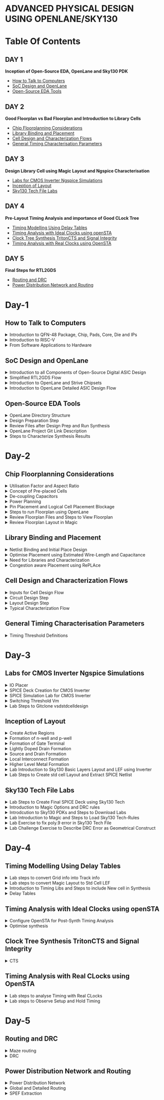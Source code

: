 # ADVANCED PHYSICAL DESIGN USING OPENLANE/SKY130
# Table Of Contents
## DAY 1
**Inception of Open-Source EDA, OpenLane and Sky130 PDK**
+ [How to Talk to Computers](#how-to-talk-to-computers)
+ [SoC Design and OpenLane](#soc-design-and-openlane)
+ [Open-Source EDA Tools](#open-source-eda-tools)
  
## DAY 2
**Good Floorplan vs Bad Floorplan and Introduction to Library Cells**
+ [Chip Floorplanning Considerations](#chip-floorplanning-considerations)
+ [Library Binding and Placement](#library-binding-and-placement)
+ [Cell Design and Characterization Flows](#cell-design-and-characterization-flow)
+ [General Timing Characterisation Parameters](#general-timing-characterisation-parameters)

## DAY 3
**Design Library Cell using Magic Layout and Ngspice Characterisation**
+ [Labs for CMOS Inverter Ngspice Simulations](#labs-for-cmos-inverter-ngspice-simulations)
+ [Inception of Layout](#inception-of-layout)
+ [Sky130 Tech File Labs](#sky130-tech-file-labs)
  
## DAY 4
**Pre-Layout Timing Analysis and importance of Good CLock Tree**
+ [Timing Modelling Using Delay Tables](timing-modelling-using-delay-tables)
+ [Timing Analysis with Ideal Clocks using openSTA](#timing-analysis-with-ideal-clocks-using-opensta)
+ [Clock Tree Synthesis TritonCTS and Signal Integrity](#clock-tree-synthesis-tritoncts-and-signal-integrity)
+ [Timing Analysis with Real Clocks using OpenSTA](#timing-analysis-with-real-clocks-using-opensta)

## DAY 5
**Final Steps for RTL2GDS**
+ [Routing and DRC](#routing-and-drc)
+ [Power Distribution Network and Routing](#power-distribution-network-and-routing)

# Day-1
## How to Talk to Computers
<details>
<summary> Introduction to QFN-48 Package, Chip, Pads, Core, Die and IPs </summary>  

**Arduino Board**
+ An Arduino board is a microcontroller-based development platform that allows you to create and prototype a wide range of electronics projects.
<p align='center'>
 <img width="488" alt="image" src="https://github.com/Veda1809/pes_pd/assets/142098395/953e6e1e-3a2d-4dbe-9e26-2a8bde4ea090">
</p>
<p align="center">
  Fig 1. Typical Design of Arduino Board
</p>

**QFN-48 Package**
+ QFN-48 stands for **Quad Flat No-Leads 48**, which is a type of surface-mount integrated circuit (IC) package.
+ QFN packages are commonly used in electronics to house integrated circuits, microcontrollers, and other semiconductor devices.
+ The **48** in QFN-48 refers to the number of pins or leads on the package.
<p align="center">
  <img width="446" alt="image" src="https://github.com/Veda1809/pes_pd/assets/142098395/a089c80c-67e3-4ab6-b034-242aa3c43f17">
</p>
<p align="center">
  Fig 2. QFN-48 Package
</p>

**Chip**
+ In electronics and technology, a **chip** typically refers to a semiconductor device, which is a small piece of silicon that contains integrated circuits.
+ These chips can be microprocessors, memory chips, sensors, or other electronic components. For example, a microprocessor chip is the **brain** of a computer.

<p align="center">
<img width="400" alt="image" src="https://github.com/Veda1809/pes_pd/assets/142098395/bbc43d6e-cc64-48ed-93d1-c20b8eaedcf8">
</p>
<p align="center">
  Fig 3. Chip
</p>

**Pads**
+ They refer to the areas on the chip's surface where electrical connections can be made.
+ These pads are typically metalized areas with a specific pattern that allows for the attachment of wires, leads, or other components to create electrical connections.
+ Pads serve as the interface between the internal circuitry of the chip and the external world, such as a printed circuit board (PCB) or other devices.

**Die**
+ It refers to a small, usually rectangular, piece of a semiconductor wafer that contains a single integrated circuit (IC) or microchip.
+ During the manufacturing process, multiple ICs are fabricated on a single semiconductor wafer, and each individual IC is referred to as a "die."
+ After manufacturing, these dies are typically cut from the wafer and then packaged into separate integrated circuits for use in electronic devices.

**Core**
+ It refers to a processing unit within the chip that can independently execute instructions and perform computations.
+ These cores are often referred to as **CPU cores**.
+  A chip may contain one or multiple CPU cores, each capable of running its own set of instructions and performing tasks concurrently.
+  The presence of multiple cores on a single chip is known as **multi-core processing**.

<p align="center">
<img width="466" alt="image" src="https://github.com/Veda1809/pes_pd/assets/142098395/b9231cfb-4caf-407e-a62f-980588abccc3">
</p>
<p align="center">
  Fig 4. Sample RISC-V SoC
</p>

**IPs**
+ It stands for **Intellectual Property** or **IP blocks**.
+ These are pre-designed and pre-verified functional blocks or components that are often licensed or acquired from third-party companies and integrated into a chip's design.
+ IPs help semiconductor companies save time and resources by incorporating well-tested and specialized functionality into their chips, rather than designing everything from scratch.

**Foundry**
+ It refers to a specialized manufacturing facility that produces semiconductor devices, integrated circuits (ICs), and other microelectronic components on behalf of other companies.
+ These facilities are also commonly known as semiconductor fabrication plants or fabs.

**Macros**
+ They refer to pre-designed and pre-verified blocks of logic or functional circuits that are often used for specific tasks within a chip's design.
+ Macros are similar to Intellectual Property (IP) blocks but are typically larger and more complex.
+ They are used to provide standardized, reusable, and well-optimized functionality within a chip.

</details>

<details>
<summary> Introduction to RISC-V </summary> 

**ISA (Instruction Set Architecture)**
+ ISA defines the interface between a computer's hardware and its software, specifically how the processor and its components interact with the software instructions that drive the execution of tasks.

**RISC-V (Reduced Instruction Set Computing - Five)**
+ It is an open-source Instruction Set Architecture (ISA) that has gained significant attention and adoption in the world of computer architecture and semiconductor design.
+ RISC architectures simplify the instruction set by focusing on a smaller set of instructions, each of which can be executed in a single clock cycle. This approach usually leads to faster execution of individual instructions. 

<p align="center">
  <img width="536" alt="image" src="https://github.com/Veda1809/pes_asic_class/assets/142098395/4eabe0b7-4581-419b-88e7-84c7ac1dac8e">
</p>
<p align="center">
  Fig 5. Design Flow
</p>
</details>

<details>
<summary> From Software Applications to Hardware </summary>  

1. **Apps:** Application software, often referred to simply as **applications** or **apps**, is a type of computer software that is designed to perform specific tasks or functions for end-users.
2. **System software:** System software refers to a category of computer software that acts as an intermediary between the hardware components of a computer system and the user-facing application software. It provides essential services, manages hardware resources, and enables the execution of application programs. System software plays a critical role in maintaining the overall functionality, security, and performance of a computer system.'
3. **Operating System:** The operating system is a fundamental piece of software that manages hardware resources and provides various services for both users and application programs. It controls tasks such as memory management, process scheduling, file system management, and user interface interaction. Examples of operating systems include Microsoft Windows, macOS, Linux, and Android.
4. **Compiler:** A compiler is a type of software tool that translates high-level programming code written by developers into assembly-level language.
5. **Assembler:** An assembler is a software tool that translates assembly language code into machine code or binary code that can be directly executed by a computer's processor.
6. **RTL:** RTL serves as an abstraction level in the design process that represents the behavior of a digital circuit in terms of registers and the operations that transfer data between them.
7. **Hardware:** Hardware refers to the physical components of a computer system or any electronic device. It encompasses all the tangible parts that make up a computing or electronic device and enable it to perform various tasks.

</details>

## SoC Design and OpenLane
<details>
<summary> Introduction to all Components of Open-Source Digital ASIC Design </summary>  

**PDK**
+ It stands for **Process Design Kit**.
+  It is a collection of files, models, documentation, and tools that are provided by semiconductor foundries to assist integrated circuit (IC) designers in creating and verifying their designs for a specific semiconductor manufacturing process.
+  PDKs are essential for the design and development of semiconductor chips because they provide the necessary information and resources for designers to create circuits that are compatible with the foundry's fabrication process.

**EDA Tools**
+ EDA (Electronic Design Automation) tools are a set of software applications and tools used by electronics engineers and integrated circuit (IC) designers to design, simulate, verify, and analyze electronic circuits and systems.
+ These tools are essential for designing complex electronic devices, ranging from simple integrated circuits to advanced microprocessors and systems-on-chip (SoCs).
<p align="center">
  <img width="317" alt="image" src="https://github.com/Veda1809/pes_pd/assets/142098395/e43d7528-a6a7-4ee4-aacf-b8312364a5e9">
</p>

**130nm**
+ It refers to a semiconductor manufacturing process technology node, which represents the minimum feature size or transistor gate length in that technology.
+ In semiconductor manufacturing, the feature size is a critical metric because it determines the size and performance characteristics of the transistors and other components that make up integrated circuits (ICs).

</details>

<details>
<summary> Simplified RTL2GDS Flow </summary>

**RTL to GDSII**
<p align="center">
  <img width="381" alt="image" src="https://github.com/Veda1809/pes_pd/assets/142098395/0ccd4b81-4965-4194-8d62-ca2b79d761e2">
</p>
<p align="center">
  Fig 1. Simplified RTL to GDS FLow
</p>

+ **Synthesis**
  -  It refers to the process of converting a high-level hardware description into a gate-level representation that can be implemented on a specific hardware technology or semiconductor manufacturing process.
 
+ **Floor and Power Planning**
  - **Chip floor planning** is the process of partitioning the chip die between different system building blocks and place the I/O pads.
  - **Macro floor planning**, also known as block-level floor planning, is a specific aspect of chip floor planning that focuses on the arrangement and organization of large functional blocks or macros within an integrated circuit (IC) design. 
  - **Power planning** also known as power distribution network (PDN) design, focuses on the distribution and management of power and ground connections within the chip. It ensures that all components receive stable power supplies and that power is efficiently distributed throughout the chip.
 
+ **Placment**
  - It refers to the process of determining the physical locations of individual components, such as logic gates, flip-flops, memory cells, and other elements, on the semiconductor die or chip.
  - **Global placement** involves determining approximate positions or locations for major functional blocks, macros, and components on the semiconductor die or chip.
  - **Detailed placement** also known as fine-grained placement, is a critical step in the physical design of integrated circuits (ICs) that follows global placement.
During the detailed placement phase, the positions of individual components, such as logic gates, flip-flops, and memory cells, are determined with high precision within the semiconductor die or chip.

+ **Clock Tree Synthesis**
  - It involves the generation and optimization of a hierarchical tree-like network of clock distribution that ensures synchronized clock signals are delivered efficiently to all flip-flops and other clocked elements within the chip.
  - The primary objectives of clock tree synthesis are to minimize clock skew, reduce clock routing congestion, and meet strict timing requirements.

+ **Routing**
  - It is responsible for establishing the electrical connections (wires or metal traces) that allow signals to flow between different parts of the chip.
  - **Global routing**, also known as channel routing, is the first phase of routing. It determines the general paths for wires that connect different components or blocks on the chip. Global routers aim to minimize the total wirelength while adhering to design rules and constraints.
  - Once the general paths are defined in global routing, detailed routing comes next.
  - **Detailed routing** focuses on individual nets (connections) and determines the specific paths and wires that connect the pins of components or gates. It also resolves any conflicts or overlaps between wires.

+ **Sign-Off**
  - It signifies the point at which a specific design step or aspect has been completed, reviewed, and verified to meet certain criteria or standards.
  - **Physical Verification** sign-off phase covers a range of physical design verification checks, including DRC, LVS, and other manufacturing-oriented checks. It ensures that the design is ready for manufacturing and fabrication.
  - **Timing verification** sign-off specifically focuses on verifying that the chip meets the required timing constraints, such as setup and hold times, clock-to-q delays, and maximum clock frequency. This involves detailed timing analysis and simulation to ensure that the design operates correctly at the specified clock frequencies.
</details>

<details>
<summary> Introduction to OpenLane and Strive Chipsets </summary>

+ **OpenLane**
  - OpenLANE is an opensource tool or flow used for opensource tape-outs.
  - The OpenLANE flow comprises a variety of tools such as Yosys, ABC, OpenSTA, Fault, OpenROAD app, Netgen and Magic which are used to harden chips and macros, i.e. generate final GDSII from the design RTL. The primary goal of OpenLANE is to produce clean GDSII with no human intervention.
  -  OpenLANE has been tuned to function for the Google-Skywater130 Opensource Process Design Kit.

+ **Strive Chipsets**
<p align="center">
  <img width="239" alt="image" src="https://github.com/Veda1809/pes_pd/assets/142098395/2758ce5f-9301-4876-929e-72d93de298f6">
</p>
<p align="center">
  Fig 2. Strive SoC Family
</p>

</details>

<details>
<summary> Introduction to OpenLane Detailed ASIC Design Flow </summary>


<p align="center">
  <img width="584" alt="image" src="https://github.com/Veda1809/pes_pd/assets/142098395/8d1647a2-0d27-46a6-b9ad-e9f59984401a">
</p>

<p align="center">
  Fig 3. OpenLane ASIC Flow
</p>

+ **OpenLane Regression Testing**
 - Regression testing in the context of OpenLane refers to the process of running a set of predefined test cases or scripts on the OpenLane design automation framework to ensure that recent changes or updates to the framework have not introduced new bugs or regressions.

+ **Design for Test(DFT)**
  - Scan Insertion
  - Automatic Test Pattern Generation(ATPG)
  - Test Patterns Compaction
  - Fault Coverage
  - Fault Simulation
  
+ **Physical Implementation** (automated PnR(Place and Route)) (OpenRoad)
  - Floor/Power Planning
  - End Decoupling Capacitors and Tap cells insertion
  - Placement : Global and Detailed
  - Post placmnet optimisation
  - Clock Tree synthesis
  - Routing : Global and Detailed

 + **Logic Equivalence Check** (yosys)
   - Everytime the netlist is modified, verification must be performed.
   - LEC is used to formally confirm that the function did not change after modifying the netlist.
  
+ **Dealing with antenna rules violations**
  - When a metal wire segment is fabricated, it can act as an antenna.
  - Reactive ion etching causes charge to accumulate on the wire.
  - Transistor gates can be damaged during fabrication.
  - Two solutions:
    + Bridging attaches a higher layer intermediary.
    + Add antenna diode cell to leak away charges.
  - We took a preventive approach:
    + Add a fake antenna diode next to every cell input after placement.
    + Run the antenna check(**Magic**) on the routed layout
    + If the checker reports a violation on the cell input pin, replace the fake diode cell by a real one.
   
+ **Static Timing Analysis**
  - Static Timing Analysis (STA) is a critical step in the design and verification of integrated circuits (ICs) and other digital systems.
  - It is used to ensure that a digital design meets its required timing constraints and operates correctly within a given clock frequency.
  - STA is performed during the physical design phase of chip development and is crucial for assessing and optimizing the performance and reliability of digital systems.
 
+ **Physical Verification**
  - **LVS (Layout vs Schematic)** is a process that ensures that the physical layout of a chip or circuit matches its intended logical or schematic representation.
  - **DRC (Design Rules Checking)** is a process that ensures that the layout of a chip or circuit adheres to the specific design rules and constraints defined by the semiconductor manufacturing process. 
  - **Magic** is used for design rules checking and SPICE extraction from Layout.
  - **Magic** and **Netgen** are used for LVS

</details>

## Open-Source EDA Tools
<details>
<summary> OpenLane Directory Structure </summary>

+ PDK used in this workshop is Skywater 130nm PDK and OpenLane is built around this PDK.
<p align="center">'
  <img width="580" alt="image" src="https://github.com/Veda1809/pes_pd/assets/142098395/8d8a1f07-abbc-46e6-8616-ff13da29ff3b">
</p>
<p align="center">
  Fig 1.
</p>

+ **skywater-pdk** contains all the PDK related files.
+ **open_pdks** contains all the scripts and files that convert these foundry level PDKS to be compatible with the open-source EDA tools
+ **sky130A** is made compatible with our open-source environment.

<p align="center">
  <img width="644" alt="image" src="https://github.com/Veda1809/pes_pd/assets/142098395/8dd1e174-9c23-4dcf-a90d-56e5179934be">
</p>
<p align="center">
  Fig 2.
</p>

+ **libs.ref** seems specific to technology.
+ **libs.tech** seems specific to the tool.

<p align="center">
  <img width="744" alt="image" src="https://github.com/Veda1809/pes_pd/assets/142098395/cc73e63f-4629-4b99-8047-e314f9008992">
</p>
<p align="center">
  Fig 3.
</p>

+ **sky130_fd_sc_hd** has all the technology files.
</details>

<details>
<summary> Design Preparation Step </summary>

+ To invoke OpenLane

<p align="center">
  <img width="536" alt="image" src="https://github.com/Veda1809/pes_pd/assets/142098395/8b8830dd-7aa4-4e8a-a5ae-51635f8ce4c1">
</p>
<p align="center">
  Fig 4.
</p>

+ Under **Designs** folder, we are going to use **picorv32a**.
+ **src** files contains verilog and sdc file.
<p align="center">
 <img width="697" alt="image" src="https://github.com/Veda1809/pes_pd/assets/142098395/4f26eb47-4c0f-4e33-8775-f1144e2cd09b">
</p>
<p align="center">
  Fig 5.
</p>

+ `less config.tcl`

<p align="center">
<img width="763" alt="image" src="https://github.com/Veda1809/pes_pd/assets/142098395/6200069a-9833-4036-80df-4f7d48a42a3a">
</p>
<p align="center">
Fig 6.
</p>

+ We are going to prepare the design.
+ `prep -design picorv32a`.
<p align="center">
  <img width="904" alt="image" src="https://github.com/Veda1809/pes_pd/assets/142098395/81d463c2-4fe6-4a44-b52b-9ac65c54c718">
</p>
<p align="center">
  Fig 7.
</p>
</details>

<details>
<summary> Review Files after Design Prep and Run Synthesis </summary>

<p align="center">
<img width="781" alt="image" src="https://github.com/Veda1809/pes_pd/assets/142098395/d688e5cc-0d8c-47a5-8a98-4ec60a20933c">
</p>
<p align="center">
  Fig 8.
</p>

<p align="center">
<img width="869" alt="image" src="https://github.com/Veda1809/pes_pd/assets/142098395/c69a48e8-1d1a-447e-844d-a349b8f20c38">
</p>
<p align="center">
  Fig 9.
</p>

<p align="center">
<img width="841" alt="image" src="https://github.com/Veda1809/pes_pd/assets/142098395/bb4a57cb-a9a1-4ec4-9719-cbab4f6e3b7b">
</p>
<p align="center">
  Fig 10.
</p>

+ `%run_synthesis`

<p align="center">
  <img width="716" alt="image" src="https://github.com/Veda1809/pes_pd/assets/142098395/fdde08ee-bab4-49ba-8c62-7597234aa04c">
</p>
<p align="center">
  Fig 11.
</p>

</details>

<details>
<summary> OpenLane Project Git Link Description </summary>  

+ To know more about openlane

https://github.com/efabless/openlane2

</details>

<details>
<summary> Steps to Characterize Synthesis Results </summary>

+ To calculate the clock ratio, we need
  - the number of D Flipflops = 1613
  - the number of cells = 14876
+ The clock ratio is dff/cells = 0.108
<p align="center">
<img width="311" alt="image" src="https://github.com/Veda1809/pes_pd/assets/142098395/07f50ebb-7621-4f21-a697-d847c1cb4857">
</p>
<p align="center">
  Fig 12.
</p>

+ To view the synthesised netlist

`less picorv32a.synthesis.v`

<p align="center">
  <img width="809" alt="image" src="https://github.com/Veda1809/pes_pd/assets/142098395/f5017424-2fec-4eb6-b89c-1f42982afb80">
</p>
<p align="center">
  Fig 13.
</p>

+ To view the actual statistical synthesis report

`less 1-yosys_4.stat.rpt`
<p align="center">
<img width="223" alt="image" src="https://github.com/Veda1809/pes_pd/assets/142098395/b92a2e88-2ad1-48e1-bb0f-1a972ff6d3cc">
</p>
<p align="center">
  Fig 14.
</p>

</details>

# Day-2
## Chip Floorplanning Considerations
<details>
<summary> Utilisation Factor and Aspect Ratio </summary>

+ Begin with a netlist.
+ Convert the symbols into physical dimensions.
+ Calculate the area occupied by the netlist on a silicon wafer.
+ Place all the logical cells inside the core.
+ If all the logical cells occupy the complete area of the area, then the utilisation is 100%.
+ We can calculate the utilisation factor and the aspect ratio by the formulae given below:

<p align="center">
  <img width="227" alt="image" src="https://github.com/Veda1809/pes_pd/assets/142098395/34bdb376-7176-49e2-a063-f2a4e134c73b">
</p>
<p align="center">
  Fig 1. Formulae
</p>

</details>

<details>
<summary> Concept of Pre-placed Cells </summary>

+ Consider a combinational logic which is converted into netlist
<p align="center">
  <img width="450" alt="image" src="https://github.com/Veda1809/pes_pd/assets/142098395/32a474db-664f-4c2a-a84b-f7274c2470b4">
</p>
<p align="center">
  Fig 2.
</p>

+ Cut the circuit into two parts and separate them out.
<p align="center">
  <img width="530" alt="image" src="https://github.com/Veda1809/pes_pd/assets/142098395/47c738d0-e371-499d-9c5f-1128cdfbce4c">
</p>
<p align="center">
  Fig 3.
</p>

+ Extend the IO pins
<p align="center">
  <img width="287" alt="image" src="https://github.com/Veda1809/pes_pd/assets/142098395/4cffdcd0-7b68-4396-bf39-9ffe31a7147c">
</p>
<p align="center">
  Fig 4.
</p>

+ Black box the boxes
<p align="center">
<img width="278" alt="image" src="https://github.com/Veda1809/pes_pd/assets/142098395/8e05e87b-e1e4-436f-842b-d348dbb2bdef">
</p>
<p align="center">
  Fig 5.
</p>

+ Separate the black boxes as two different IPs or modules
<p align="center">
<img width="426" alt="image" src="https://github.com/Veda1809/pes_pd/assets/142098395/85fe19b7-05c7-44df-a4f3-a5d3382b850f">
</p>
<p align="center">
  Fig 6.
</p>

+ The arrangement of these IPs in the chip is referred as **Floorplanning**.
+ These IPs/blocks have user-defined locations and hence are placed in the cell before automated placement-and-routing and are called as **pre-placed-cells**.
+ Automated placement and routing tools place the remaining logical cells in the design onto the chip.
</details>

<details>
<summary> De-coupling Capacitors </summary>  

+ Define locations for pre-placed cells.
+ Surround the cells with de-coupling capacitors.
+ Decoupling capacitors, also known as bypass capacitors or noise-reduction capacitors, are electronic components used in electronic circuits to stabilize and improve the performance of integrated circuits (ICs) and other semiconductor devices.
+ They are a vital part of circuit design, especially in digital and mixed-signal electronics.
+ When a circuit is powered, especially in digital circuits where there are rapid transitions between logic states, the current demand can change rapidly. Decoupling capacitors are placed close to the power pins of ICs, such as microcontrollers or processors, to counteract these rapid changes.

<p align="center">
  <img width="413" alt="image" src="https://github.com/Veda1809/pes_pd/assets/142098395/366cbede-bc0a-4a6d-bcc6-f63434adfff7">
</p>
<p align="center">
  Fig 7.
</p>

</details>

<details>
<summary> Power Planning </summary>  
+ Power planning refers to the process of strategically managing and distributing electrical power within a circuit or system to ensure reliable and efficient operation.
+ Effective power planning is essential in modern electronics to meet performance, power consumption, and thermal constraints. 

<p align="center">
  <img width="518" alt="image" src="https://github.com/Veda1809/pes_pd/assets/142098395/a173fa1b-ecf1-49a6-9389-bd8d74cdd340">
</p>
<p align="center">
  Fig 8.
</p>

</details>

<details>
<summary> Pin Placement and Logical Cell Placement Blockage </summary>

**Pin Placment**
+ Pin placement, also known as I/O (Input/Output) placement, is a crucial step in the physical design of an integrated circuit (IC).
+ It involves determining the locations and positions of input and output pins on the chip's package or die.
+ Proper pin placement is essential to ensure that the IC can interface with the external world effectively, meet performance requirements, and adhere to manufacturability constraints.

<p align="center">
  <img width="342" alt="image" src="https://github.com/Veda1809/pes_pd/assets/142098395/1f7b19e7-addd-4188-b7d7-98bdc9b9a50e">
</p>
<p align="center">
  Fig 9. Circuit Example
</p>

<p align="center">
  <img width="419" alt="image" src="https://github.com/Veda1809/pes_pd/assets/142098395/aab16f1d-6deb-4619-8a14-4311f916b872">
</p>
<p align="center">
  Fig 10. Pin placement for the Circuit
</p>

**Logical Cell Placement Blockage**
+ Logical cell placement blockage, often referred to as blockage constraints or blockage regions, is a concept used in the physical design of integrated circuits (ICs).
+ Blockage constraints are used to restrict or reserve specific areas of the chip's layout for various purposes, such as accommodating specialized circuitry, ensuring signal integrity, or meeting manufacturing requirements.

<p align="center">
  <img width="446" alt="image" src="https://github.com/Veda1809/pes_pd/assets/142098395/07e33231-302b-47eb-a400-d7796c51adb8">
</p>
<p align="center">
  Fig 11. Logical Cell Placement Blockage for the Circuit
</p>

</details>

<details>
<summary> Steps to run Floorplan using OpenLane </summary>

+ `less floorplan.tcl`
<p align="center">
<img width="230" alt="image" src="https://github.com/Veda1809/pes_pd/assets/142098395/882a9fd5-5338-43f8-8395-0de6aec6669a">
</p>
<p align="center">
  Fig 12.
</p>

+ `less config.tcl`
<p align="center">
<img width="780" alt="image" src="https://github.com/Veda1809/pes_pd/assets/142098395/906d421d-ef8f-4ed3-88eb-fea7e6911146">
</p>
<p align="center">
  Fig 13.
</p>

+ `%run_floorplan`
<p align="center">
<img width="908" alt="image" src="https://github.com/Veda1809/pes_pd/assets/142098395/05a0ed9e-1673-4904-b7b5-69f2ed8a5e4c">
</p>
<p align="center">
  Fig 14.
</p>

</details>

<details>
<summary> Review Floorplan Files and Steps to View Floorplan </summary>

<p align="center">
<img width="886" alt="image" src="https://github.com/Veda1809/pes_pd/assets/142098395/85df9627-fb26-436c-9f23-6fc653fd564f">
</p>
<p align="center">
  Fig 15.
</p>

<p align="center">
<img width="496" alt="image" src="https://github.com/Veda1809/pes_pd/assets/142098395/90a8e19b-9d4e-4894-81ca-13058b6d90ae">
</p>
<p align="center">
  Fig 16.
</p>

<p align="center">
<img width="910" alt="image" src="https://github.com/Veda1809/pes_pd/assets/142098395/068120f1-4d43-4de4-b33a-2d1fd7d773c0">
</p>
<p align="center">
  Fig 17.
</p>

<p align="center">
<img width="395" alt="image" src="https://github.com/Veda1809/pes_pd/assets/142098395/04010e78-508a-4a2f-a5aa-975688049236">
</p>
<p align="center">
  Fig 18.
</p>

</details>

<details>
<summary> Review Floorplan Layout in Magic </summary>
  
 `magic -T /home/vsduser/Desktop/work/tools/openlane_working_dir/pdks/sky130A/libs.tech/magic/sky130A.tech lef read ../../tmp/merged.lef def read picorv32a.floorplan.def &`

<p align="center">
<img width="711" alt="image" src="https://github.com/Veda1809/pes_pd/assets/142098395/5cb06161-be66-4d66-a48b-447ff645608f">
</p>
<p align="center">
  Fig 19.
</p>

+ When viewed the horizontal metal layer
<p align="center">
<img width="734" alt="image" src="https://github.com/Veda1809/pes_pd/assets/142098395/88b24fe9-0b63-4cff-8630-b35be1ef1d8b">
</p>
<p align="center">
  Fig 20.
</p>

+ When viewed the vertical metal layer
<p align="center">
<img width="736" alt="image" src="https://github.com/Veda1809/pes_pd/assets/142098395/eb472d5a-269b-43cf-b97f-a8e8cfc62d07">
</p>
<p align="center">
  Fig 21.
</p>

</details>

## Library Binding and Placement
<details>
<summary> Netlist Binding and Initial Place Design </summary>

**Netlist Binding**
+ Netlist binding is a crucial step in the process of transforming a high-level design description into a representation that can be physically implemented on a chip or printed circuit board (PCB).
+ This step involves associating the logical components and connections described in the netlist with physical components, such as gates, flip-flops, and interconnections, that will be used in the actual implementation.

<p align="center">
  <img width="584" alt="image" src="https://github.com/Veda1809/pes_pd/assets/142098395/4778d23c-a1cf-4368-9993-bfc2c9a3cb78">
</p>
<p align="center">
  Fig 1.
</p>

</details>

<details>
<summary> Optimise Placement using Estimated Wire-Length and Capacitance </summary>

+ We need to estimate the wire length and capacitance, and based on that insert repeaters.

<p align="center">
  <img width="406" alt="image" src="https://github.com/Veda1809/pes_pd/assets/142098395/dbe73423-c63e-440d-88ce-ac2d9c72a11c">
</p>
<p align="center">
  Fig 2.
</p>

</details>

<details>
<summary> Need for Libraries and Characterization </summary>

**Library Characterisation**
+ Library characterization is the process of creating a comprehensive and accurate characterization model for a library of standard cells.
+ These standard cells serve as the fundamental building blocks for designing digital circuits.
+ The goal of library characterization is to provide designers with essential information about how these cells behave under various operating conditions, allowing for accurate timing analysis and optimization.

</details>

<details>
<summary> Congestion aware Placement using RePLAce </summary>

+ `%run_placement`
<p align="center">
<img width="320" alt="image" src="https://github.com/Veda1809/pes_pd/assets/142098395/2257f078-126d-4627-aafa-3343a07709bf">
</p>
<p align="center">
  Fig 3.
</p>

+`magic -T /home/vsduser/Desktop/work/tools/openlane_working_dir/pdks/sky130A/libs.tech/magic/sky130A.tech lef read ../../tmp/merged.lef def read picorv32a.placement.def &`

<p align="center">
<img width="695" alt="image" src="https://github.com/Veda1809/pes_pd/assets/142098395/51f8adf9-436f-49c1-ab07-6eb3467e0dd4">
</p>
<p align="center">
Fig 4.
</p>

</details>

## Cell Design and Characterization Flows
<details>
<summary> Inputs for Cell Design Flow </summary> 

**Cell Design Flow**
<p align="center">
  <img width="189" alt="image" src="https://github.com/Veda1809/pes_pd/assets/142098395/97b725b8-ee8d-42fa-9659-17d2e014343d">
</p>
<p align="center">
  Fig 1.
</p>

**Inputs:**
+ PDKs (Process Design Kits):
- PDKs are essential resources provided by semiconductor foundries.
- They contain information about the fabrication process, including the available semiconductor technology, transistor models, and design rules.
- PDKs enable IC designers to create layouts and perform simulations that are compatible with the specific manufacturing process of the foundry.

+ DRC (Design Rule Checking) and LVS (Layout vs. Schematic) Rules:
- DRC rules are a set of guidelines that ensure that the physical layout of a chip adheres to the foundry's manufacturing process requirements.
- LVS rules ensure that the electrical characteristics of the layout match the intended schematic design.
- Both DRC and LVS checks are crucial for identifying and rectifying design errors and ensuring manufacturability and functionality.

+ SPICE Models:
- SPICE (Simulation Program with Integrated Circuit Emphasis) models are mathematical representations of electronic components (transistors, resistors, capacitors, etc.).
- They describe how these components behave electrically under different conditions.
- SPICE models are used for circuit simulation to analyze the performance of an IC design and predict its behavior.

+ Library:
- A library in IC design contains a collection of pre-designed, standardized components (e.g., logic gates, flip-flops, analog blocks) that can be used to build more complex circuits.
- Libraries save time and effort by providing readily available building blocks for designing ICs.
- Libraries often include SPICE models for each component, allowing for accurate simulation.

+ User-Defined Specifications:
- User-defined specifications are custom requirements and constraints set by the IC designer for a specific design project.
- These specifications can include performance goals (e.g., speed, power consumption), design constraints (e.g., area, power budget), and unique functionality requirements.
- User-defined specifications guide the entire IC design process, influencing choices made in terms of circuit design, layout, and simulation.

</details>

<details>
<summary> Circuit Design Step </summary>

+ Circuit design involves creating the logical and functional representation of digital or analog circuits using hardware description languages (HDLs) like Verilog or VHDL.
+ This step defines the behavior of the circuit without specifying its physical layout.
+ Key tasks include defining circuit functionality, specifying input and output behaviors, selecting components like logic gates or transistors, and optimizing for desired performance metrics.

</details>

<details>
<summary> Layout Design Step </summary>

+ Layout design is the process of creating the physical arrangement of components, such as transistors, interconnections, and metal layers, on the silicon substrate to implement the circuit designed in the previous step.
+ Layout designers adhere to design rules and guidelines specific to the semiconductor process technology to ensure manufacturability.
+ Key tasks include transistor placement, routing of metal layers, ensuring signal integrity, and minimizing area while meeting performance requirements.

</details>

<details>
<summary> Typical Characterization Flow </summary>

+ Characterization involves the comprehensive evaluation and modeling of the circuit's behavior under various conditions, ensuring that it meets design specifications and performance goals.
+ This step generates timing models, power models, and other characterization data to describe how the circuit performs under different operating conditions (e.g., voltage, temperature, process variations).
+ Characterization data is crucial for accurate static timing analysis, power estimation, and integration of the circuit into larger designs.

</details>

## General Timing Characterisation Parameters
<details>
<summary> Timing Threshold Definitions </summary>

<p align="center">
  <img width="520" alt="image" src="https://github.com/Veda1809/pes_pd/assets/142098395/fbb86265-278e-4ece-b4b9-12184a5fb7e5">
</p>
<p align="center">
  Fig 1.
</p>

<p align="center">
  <img width="289" alt="image" src="https://github.com/Veda1809/pes_pd/assets/142098395/f88636f1-87c1-4eae-ba89-736ea5b5bd9f">
</p>
<p align="center">
  Fig 2.
</p>

**Slew Low Rise Threshold (slew_low_rise_thr):**
+ This parameter defines the minimum input signal slope (rate of change) required to trigger a rising transition in the output signal.
+ It helps characterize how fast an input signal must rise to initiate a change in the output signal from low to high.

**Slew High Rise Threshold (slew_high_rise_thr):**
+ Similar to the slew_low_rise_thr, this parameter defines the minimum input signal slope required to trigger a rising transition in the output signal, but for signals that are already at a high logic level.

**Slew Low Fall Threshold (slew_low_fall_thr):**
+ This parameter defines the minimum input signal slope required to trigger a falling transition in the output signal.
+ It specifies how fast an input signal must fall to initiate a change in the output signal from high to low.

**Slew High Fall Threshold (slew_high_fall_thr):**
+ Like the slew_low_fall_thr, this parameter defines the minimum input signal slope required to trigger a falling transition in the output signal, but for signals that are already at a high logic level.

**Input Rise Threshold (in_rise_thr):**
+ This parameter represents the threshold voltage level at which an input signal is considered to be transitioning from low to high.
+ It is essential for accurate timing analysis and helps determine when inputs trigger changes in the circuit.

**Input Fall Threshold (in_fall_thr):**
+ Similar to in_rise_thr, this parameter represents the threshold voltage level at which an input signal is considered to be transitioning from high to low.

**Output Rise Threshold (out_rise_thr):**
+ This parameter defines the threshold voltage level at which an output signal is considered to be transitioning from low to high.
+ It is used to specify the timing behavior of the circuit's outputs.

**Output Fall Threshold (out_fall_thr):**
+ Similar to out_rise_thr, this parameter defines the threshold voltage level at which an output signal is considered to be transitioning from high to low.

</details>

# Day-3
## Labs for CMOS Inverter Ngspice Simulations
<details>
<summary> IO Placer </summary>

+ In order to change the distance between the IO pins:

  ` % set ::env(FP_IO_MODE) 2`
  `% run_floorplan`

<p align="center">
<img width="371" alt="image" src="https://github.com/Veda1809/pes_pd/assets/142098395/19090a7e-cfae-4fa4-9660-3dbc2adc7ddb">
</p>
<p align="center">
  Fig 1.
</p>

+ We can see that they are no more equidistant.

</details>

<details>
<summary> SPICE Deck Creation for CMOS Inverter </summary> 

**SPICE Deck**
+ Component connectivity
+ Component values
+ Identify nodes
+ Name nodes

<p align="center">
<img width="259" alt="image" src="https://github.com/Veda1809/pes_pd/assets/142098395/46e02f1a-2708-4ca0-956f-83bbd08c7c92">
</p>
<p align="center">
  Fig 2.
</p>

CMOS_INVERTER.cir
```
*** MODEL DESCRIPTIONS ***
*** NETLIST DESCRIPTION ***
M1 out in vdd vdd pmos W=0.375u L=0.25u
M2 out in 0 0 nmos W=0.375u L=0.25u

cload out 0 10f

Vdd vdd 0 2.5
Vin in 0 2.5
*** SIMULATION Commands ***

.op
.dc Vin 0 2.5 0.05
*** include tsmc_025um_model.mod ***
.LIB "tsmc_025um_models.mod" CMOS_MODELS
.end
```

</details>

<details>
<summary> SPICE Simulation Lab for CMOS Inverter </summary>

+ Simulation steps
 - `cd <folder where the .cir file is present>`
 - `source CMOS_INVERTER.cir`
 - `run`
 - `setplot`
 - `dc1`
 - `display`
 - `plot out vs in`

<p align="center">
<img width="364" alt="image" src="https://github.com/Veda1809/pes_pd/assets/142098395/8a5eb330-8c2b-4675-a977-257d343c8db3">
</p>
<p align="center">
Fig 3.
</p>

+ The output should be symmetric ie., the threshold voltage should be at vdd/2.
+ If it isnt, try to increase the PMOS width and run the simulation again.

</details>

<details>
<summary> Switching Threshold Vm </summary>

+ CMOS as a circuit itself is a very **Robust** device.
+ **Switching threshold** defines the robustness of CMOS.
+ **Vm** is the point where Vin=Vout.

</details>

<details>
<summary> Lab Steps to Gitclone vsdstdcelldesign </summary>

+ `git clone https://github.com/nickson-jose/vsdstdcelldesign.git`

<p align="center">
<img width="661" alt="image" src="https://github.com/Veda1809/pes_pd/assets/142098395/c0a4f88c-51c3-48d6-84a0-10c295b035be">
</p>
<p align="center">
  Fig 4.
</p>

+ ` cp sky130A.tech /home/vsduser/Desktop/work/tools/openlane_working_dir/openlane/vsdstdcelldesign`

<p align="center">
<img width="901" alt="image" src="https://github.com/Veda1809/pes_pd/assets/142098395/4b789488-6dd8-4631-b6aa-45a8707f9c8d">
</p>
<p align="center">
  Fig 5.
</p>

+ We can see that the tech file is added.

<p align="center">
<img width="669" alt="image" src="https://github.com/Veda1809/pes_pd/assets/142098395/799e1d19-41ad-49ba-87c4-4d2d88d574c9">
</p>
<p align="center">
Fig 6.
</p>

</details>

## Inception of Layout
<details>
<summary> Create Active Regions </summary>

+ Fabrication of CMOS is a 16 Mask process.

**Selecting the Substrate**
+ We go for a p-type substrate with
  - resistivity around : 5-50 ohm
  - doping level : 10^15 cm^-3
  - orientation : 100

**Creating Active region for transistors**

+ Grow a layer of SiO2(~40nm) on Psub.
+ Deposit a layer of ~80nm Si3N4 on SiO2.
+ Deposit 1um layer of photoresist(used to define regions).
+ Photolithography.
+ Etch out Si3N4 and SiO2 using a suitable solvent.
+ Place the obtained structure in oxidation furnace due to which field oxide is grown.This process is called LOCOS ( Local oxidation of silicon).
+ Etch out Si3N4 using hot phosphoric acid.

</details>

<details>
<summary> Formation of n-well and p-well </summary>

+ Deposit a layer of photoresist.
+ Apply mask to cover NMOS.
+ Expose to UV light, wash away the area which is exposed and remove mask.
+ Deposit Boron using ion implementation at an energy of 200keV.
+ Repeat the same steps for other half using phosphorous at an energy of 400keV.
+ Wells have been created but the depth is low, hence subject it to high temperature furnace which increases the well depth.

</details>

<details>
<summary> Formation of Gate Terminal </summary>
  
+ Deposit a layer of photoresist.
+ Apply mask to cover NMOS.
+ Expose to UV light, wash away the area which is exposed and remove mask.
+ Deposit Boron using ion implementation at an energy of 200keV cause we need boron at the surface.
+ Repeat the same steps for other half using arsenic.
+ Original oxide etched/stripped using hydroflouric solution.
+ Then re-grown again to give high quality oxide (~10nm thin).
+ Deposit ~0.4um polysilicon layer.
+ Dope N-type (phosphorous/ arsenic) ion implants for low gate resistance.
+ Deposit a layer of photoresist and repeat the same steps till removing the mask.

</details>

<details>
<summary> Lightly Doped Drain Formation </summary>

+ The doping profile near n-well is P+, P-, N.
+ Near p-well is N+, N-, P.
+ 2 reasons to do this:
  - hot electron effect
  - short cahnnel effect
+ On the surface of SiO2, near N-well, deposit a layer of photoresist, and mask it.
+ Expose to UV light, wash away the area which is exposed and remove mask.
+ Apply phosphorous to form N- implant on p-well.
+ Similarly do it on the other half, but apply boron to form P- implant on n-well.
+ LDD needs to be protected, hence deposit 0.1um thick SiO2 on full structure and etch out using plasma anisotropic etching.
+ This results in the formation of side-wall spacers.

</details>

<details>
<summary> Source and Drain Formation </summary>

+ On the surface of SiO2, near N-well, deposit a layer of photoresist, and mask it.
+ Expose to UV light, wash away the area which is exposed and remove mask.
+ Deposit arsenic at 75KeV that forms an N+ implant on Pwell.
+ Similarly do it on the other half, but apply boron to form P+ implant on n-well.
+ Subject it to high temperature furnace that results in required thickness of N+,P+,N-,P- implants.

</details>

<details>
<summary> Local Interconnect Formation </summary>

+ Etch thin SiO2 oxide in HF solution.
+ Deposit Titanium of wafer surface using sputtering.
+ Wafer heated at 650-700 degree celsius in N2 ambient for 60 sec.
+ Results in low resistant TiSi2.
+ At the other places, TiN is formed which is used only for local communication.
+ TiN is etched off using RCA cleaning.

</details>

<details>
<summary> Higher Level Metal Formation </summary>

+ Deposit 1um of SiO2 with phosphorous or boron (known as phosphoborosilicate glass) on wafer surface.
+ Use CMP (chemical mechanical polishing) technique for planarizing wafer surface.
+ TiN and blanket Tungsten layers are deposited and subjected to CMP.
+ An aluminum (Al) layer is added and subjected to photolithography and CMP.
+ Deposit a layer of Si3N4 that acts as dielectric to protect the chip.

<p align="center">
  <img width="413" alt="image" src="https://github.com/Veda1809/pes_pd/assets/142098395/6c433da2-3e8c-4072-9abe-576e442ea492">
</p>

</details>

<detailS>
<summary> Lab Introduction to Sky130 Basic Layers Layout and LEF using Inverter </summary>

+ `magic -T sky130A.tech sky130_inv.mag &`

<p align="center">
<img width="719" alt="image" src="https://github.com/Veda1809/pes_pd/assets/142098395/c75dc309-03ef-4b5b-968a-62d4438b1943">
</p>
<p align="center">
Fig 7.
</p>

+ Click on the component and type `what` in the tkcon window.

<p align="center">
<img width="648" alt="image" src="https://github.com/Veda1809/pes_pd/assets/142098395/995400e6-dbb6-4940-beb1-4581d7415656">
</p>
<p align="center">
Fig 8.
</p>

</detailS>

<details>
<summary> Lab Steps to Create std cell Layout and Extract SPICE Netlist </summary>

+ DRC errors in magic will be highlighted with white dotted lines.
<p align="center">
<img width="541" alt="image" src="https://github.com/Veda1809/pes_pd/assets/142098395/25877323-e6ff-4289-83cb-0159ef9e07ec">
</p>
<p align="center">
  Fig 9.
</p>

+ To identify DRC errors select `DRC find next error`.
+ It will be displayed on the tkcon window.

<p align="center">
<img width="551" alt="image" src="https://github.com/Veda1809/pes_pd/assets/142098395/3fb71982-e469-424c-a463-3b53d561a846">
</p>
<p align="center">
  Fig 10.
</p>

+ Extracting to SPICE Command
  - `extract all`
  - `ext2spice cthresh 0 rthresh 0`
  - `ext2spice`
+ cthresh and rthresh are used to extract all parasatic capacitances.

<p align="center">
<img width="589" alt="image" src="https://github.com/Veda1809/pes_pd/assets/142098395/8ed214bb-d45a-417b-991c-520fb5bf34ea">
</p>
<p align="center">
  Fig 11.
</p>

+ We can see that the spice file is created in the folder.

<p align="center">
<img width="551" alt="image" src="https://github.com/Veda1809/pes_pd/assets/142098395/1262ad1d-1591-4769-8eda-56d2ddd0e60e">
</p>
<p align="center">
  Fig 12.
</p>

+ Spice File

<p align="center">
<img width="622" alt="image" src="https://github.com/Veda1809/pes_pd/assets/142098395/1c8795c8-5704-4b4e-be02-7b89d538e4d3">
</p>
<p align="center">
Fig 13.
</p>

</details>

## Sky130 Tech File Labs
<details>
<summary> Lab Steps to Create Final SPICE Deck using Sky130 Tech </summary>

+ Grid size.
<p align="center">
<img width="620" alt="image" src="https://github.com/Veda1809/pes_pd/assets/142098395/bc81ff12-1b6a-4c89-bc89-63cbd3e6be74">
</p>
<p align="center">
  Fig 1.
</p>

+ We modified the spice file.
<p align="center">
<img width="476" alt="image" src="https://github.com/Veda1809/pes_pd/assets/142098395/76803aae-5b91-478a-b4ca-a5789c5bd6e9">
</p>
<p align="center">
  Fig 2.
</p>

 - `ngspice sky130_inv.spice`
 - `plot y vs time a`

<p align="center">
<img width="881" alt="image" src="https://github.com/Veda1809/pes_pd/assets/142098395/a50792a4-3ac7-421f-9d19-2952bdc69bf0">
</p>
<p align="center">
  Fig 3.
</p>

</details>

<details>
<summary> Introduction to Magic Options and DRC rules </summary>
+ For reference : http://opencircuitdesign.com/magic/

**Magic**
+ Magic is a venerable VLSI layout tool, written in the 1980's at Berkeley by John Ousterhout, now famous primarily for writing the scripting interpreter language Tcl. 
+ Due largely in part to its liberal Berkeley open-source license, magic has remained popular with universities and small companies.
+ The open-source license has allowed VLSI engineers with a bent toward programming to implement clever ideas and help magic stay abreast of fabrication technology.
+ However, it is the well thought-out core algorithms which lend to magic the greatest part of its popularity.
+ Magic is widely cited as being the easiest tool to use for circuit layout, even for people who ultimately rely on commercial tools for their product design flow.

**DRC rules**
+ DRC (Design Rule Check) rules are a set of guidelines and constraints used in the field of semiconductor and integrated circuit (IC) design to ensure that the physical layout of a chip or circuit adheres to the manufacturing process's design rules.
+ These rules are essential for maintaining manufacturability and ensuring that the final ICs can be fabricated without defects.
+ The design rules used by Magic's design rule checker come entirely from the technology file.

</details>

<details>
<summary> Introdcution to Sky130 PDKs and Steps to Download Labs </summary>

**Sky130 PDK**
+ SKY130 is a mature 180nm-130nm hybrid technology developed by Cypress Semiconductor that has been used for many production parts.
+ SKY130 is now available as a foundry technology through SkyWater Technology Foundry.

+ `wget http://opencircuitdesign.com/open_pdks/archive/drc_tests.tgz`

<p align="center">
<img width="758" alt="image" src="https://github.com/Veda1809/pes_pd/assets/142098395/abd377f1-d5df-4639-bbe6-7a5237bc1f97">
</p>
<p align="center">
  Fig 4.
</p>

</details>

<details>
<summary> Lab Introduction to Magic and Steps to Load Sky130 Tech-Rules </summary>

+ To open Magic
  - `magic -d XR`
 
+ Go to files then open `met3.mag` file.

<p align="center">
<img width="835" alt="image" src="https://github.com/Veda1809/pes_pd/assets/142098395/ba236cb5-4769-4e81-a801-0467d545f2fa">
</p>
<p align="center">
  Fig 5.
</p>

+ To check which DRC rule is being violated select area.
+ Type `drc why` in tkcon.

<p align="center">
<img width="770" alt="image" src="https://github.com/Veda1809/pes_pd/assets/142098395/ae1e9b82-8b02-48ed-be75-10ab6b43b68e">
</p>
<p align="center">
  Fig 6.
</p>

+ To add contact cuts add met3 contact by selecting area and clicking on m3contact using middle mouse button.
+  Type  `cif see VIA2` in tkcon prompt.

<p align="center">
<img width="726" alt="image" src="https://github.com/Veda1809/pes_pd/assets/142098395/13f6db17-0d5c-48cb-95c7-6221f5a7089b">
</p>
<p align="center">
  Fig 7.
</p>

</details>

<details>
<summary> Lab Exercise to fix poly.9 error in Sky130 Tech File </summary>

+ Type `load poly` in the tkon prompt.

<p align="center">
<img width="735" alt="image" src="https://github.com/Veda1809/pes_pd/assets/142098395/1d4ac890-5bbd-4630-b124-a23f795baa04">
</p>
<p align="center">
  Fig 8.
</p>

<p align="center">
<img width="182" alt="image" src="https://github.com/Veda1809/pes_pd/assets/142098395/cf6d4ecd-44c1-4c5b-86ec-1653d7a3d62b">
</p>
<p align="center">
  Fig 9.
</p>

+ The error is:
<p align="center">
<img width="611" alt="image" src="https://github.com/Veda1809/pes_pd/assets/142098395/1d709337-9601-4541-bda2-4cce6d787d17">
</p>
<p align="center">
  Fig 10.
</p>

+ To fix the error open the sky130A.tech file using a editor and search for poly.9 and make the changes.
<p align="center">
<img width="662" alt="image" src="https://github.com/Veda1809/pes_pd/assets/142098395/32d10f95-bec7-4278-a870-5bac048f7c29">
</p>
<p align="center">
  Fig 11.
</p>

<p align="center">
<img width="496" alt="image" src="https://github.com/Veda1809/pes_pd/assets/142098395/384efd39-5077-4bfa-943a-d12b10be7536">
</p>
<p align="center">
  Fig 12.
</p>

+ Now load the sky130A.tech file `tech load sky130A.tech`.
+ Type the command `drc check`.
+ We can see that the error is fixed.

<p align="center">
<img width="356" alt="image" src="https://github.com/Veda1809/pes_pd/assets/142098395/bf3227a0-056e-499f-91d6-e31d230fd23d">
</p>
<p align="center">
  Fig 13.
</p>

</details>

<details>
<summary> Lab Challenge Exercise to Describe DRC Error as Geometrical Construct </summary>

+ Open the nwell.mag file in magic.
+ Select the nwell.6
+ Type the following commands in tkon prompt:
  - `cif ostyle drc`
  - `cif see dnwell_shrink`
  - `cif see dnwell_missing`

<p align="center">
<img width="891" alt="image" src="https://github.com/Veda1809/pes_pd/assets/142098395/300cf7b8-302e-42a8-8340-3ba25163e1bd">
</p>
<p align="center">
Fig 14.
</p>

+ To find missing or incorrect rules and fix them.

<p align="center">
<img width="403" alt="image" src="https://github.com/Veda1809/pes_pd/assets/142098395/4dc02e55-9192-45b2-bac7-2431441cee34">
</p>
<p align="center">
Fig 15.
</p>

+ Error is :

<p align="center">
<img width="611" alt="image" src="https://github.com/Veda1809/pes_pd/assets/142098395/7a002a41-51b8-4018-9d0a-7ee8195359fe">
</p>
<p align="center">
Fig 16.
</p>

+ To fix the error open the sky130A.tech file using a editor.

<p align="center">
<img width="575" alt="image" src="https://github.com/Veda1809/pes_pd/assets/142098395/ee2e7173-7af3-4906-8286-c5f0a1e34b82">
</p>
<p align="center">
Fig 17.
</p>

<p align="center">
<img width="506" alt="image" src="https://github.com/Veda1809/pes_pd/assets/142098395/823aceec-1182-44d1-8d85-ce98499da3e0">
</p>
<p align="center">
fig 18.
</p>

+ Now load the sky130A.tech file `tech load sky130A.tech`.
+ Type the command `drc check` for both normal and drc fast.

<p align="center">
<img width="760" alt="image" src="https://github.com/Veda1809/pes_pd/assets/142098395/eab2681e-e063-4d01-888d-2df4c2c84c65">
</p>
<p align="center">
Fig 19.
</p>

<p align="center">
<img width="371" alt="image" src="https://github.com/Veda1809/pes_pd/assets/142098395/e6a0ce8b-3454-438f-a68c-2d613857623a">
</p>
<p align="center">
Fig 20.
</p>

</details>

# Day-4
## Timing Modelling Using Delay Tables
<details>
<summary> Lab steps to convert Grid info into Track info </summary>

+ `less tracks.info`

<p align="center">
<img width="167" alt="image" src="https://github.com/Veda1809/pes_pd/assets/142098395/8289365c-c2c7-4a3e-99de-1889d106a431">
</p>
<p align="center">
Fig 1.
</p>

+ The 'tracks.info' file is used during the routing stage.
+ Routes are the metal traces.
+ Since the PNR is an automated flow, we need to specify where all we want the routes to go.

+ Now we converge the grid definition in the layout to track definition.

<p align="center">
<img width="823" alt="image" src="https://github.com/Veda1809/pes_pd/assets/142098395/882256d8-28cc-46ee-8c63-2a798b87e6d8">
</p>
<p align="center">
Fig 2.
</p>

+ The next requirement is that the width of the cell should be the odd multiple of xpitch which is '0.46' as seen in the 'tracks.info' file.
+ As we can see it encloses two full boxes and two halves of one box, totally making three boxes as indicated by the white line.

<p align="center">
<img width="678" alt="image" src="https://github.com/Veda1809/pes_pd/assets/142098395/381783f2-7ad4-4a01-9982-260a0ba61a67">
</p>
<p align="center">
Fig 3.
</p>

</details>

<details>
<summary> Lab steps to convert Magic Layout to Std Cell LEF </summary>

+ In the tkcon window, type `save sky130_vsdinv.mag`.
+ This is to make our own .mag file.
+ `lef write` to make .lef file
<p align="center">
<img width="854" alt="image" src="https://github.com/Veda1809/pes_pd/assets/142098395/6f2d7ace-30df-4e29-b786-b4269ec9385c">
</p>
<p align="center">
Fig 4.
</p>

+ `less sky130_vsdinv.lef`.
<p align="center">
<img width="517" alt="image" src="https://github.com/Veda1809/pes_pd/assets/142098395/00eeb26b-21af-4ca8-b3db-395dd850477c">
</p>
<p align="center">
Fig 5.
</p>

</details>

<details>
<summary> Introduction to Timing Libs and Steps to include New cell in Synthesis </summary>

+ We copy the lef file and the libraries.

<p align="center">
<img width="905" alt="image" src="https://github.com/Veda1809/pes_pd/assets/142098395/d91ccfe2-057f-41a6-857e-7f011f2d0a63">
</p>
<p align="center">
Fig 6.
</p>

<p align="center">
<img width="713" alt="image" src="https://github.com/Veda1809/pes_pd/assets/142098395/9b9901c4-f07d-4514-8016-87be96adfbd6">
</p>
<p align="center">
Fig 7.
</p>

+ Next we modify the 'config.tcl' file in the picorv32a folder.

<p align="center">
<img width="866" alt="image" src="https://github.com/Veda1809/pes_pd/assets/142098395/6c01a5df-2ae5-431d-9636-9c8762e1e94c">
</p>
<p align="center">
Fig 8.
</p>

+ Open the OpenLANE interactive window and retrieve the 0.9 package.
 - `prep -design picorv32a -tag 14-09_10-42 -overwrite`
 - `set lefs [glob $::env(DESIGN_DIR)/src/*.lef]`
 - `add_lefs -src $lefs `
 - `run_synthesis`
<p align="center">
<img width="905" alt="image" src="https://github.com/Veda1809/pes_pd/assets/142098395/9b7bdfb2-9c0f-432b-84e0-9c7dd7a4c2a6">
</p>
<p align="center">
Fig 9.
</p>

<p align="center">
<img width="353" alt="image" src="https://github.com/Veda1809/pes_pd/assets/142098395/37319c15-7f05-4642-a2dd-ff5e9cb845f3">
</p>
<p align="center">
Fig 10.
</p>


<p align="center">
<img width="167" alt="image" src="https://github.com/Veda1809/pes_pd/assets/142098395/a09b259e-6bcf-42d0-97b9-4c4b8d0fe0bf">
</p>
<p align="center">
Fig 11.
</p>

+ `%init_floorplan`
+ `%run_placement`
+ `magic -T /home/vsduser/Desktop/work/tools/openlane_working_dir/pdks/sky130A/libs.tech/magic/sky130A.tech lef read ../../tmp/merged.lef def read picorv32a.placement.def &`

<p align="center">
<img width="709" alt="image" src="https://github.com/Veda1809/pes_pd/assets/142098395/078de7cd-80c9-4001-b709-7c6d14a556cc">
</p>
<p align="center">
Fig 12.
</p>

+ We can see that We have plugged in our custom cell in the OpenLANE flow.
<p align="center">
<img width="693" alt="image" src="https://github.com/Veda1809/pes_pd/assets/142098395/c5d78355-e056-4f0f-a2ad-393a7df6ae03">
</p>
<p align="center">
Fig 13.
</p>

+ VLSI engineers will obtain system specifications in the architecture design phase. These specifications will determine a required frequency of operation. To analyze a circuit's timing performance designers will use static timing analysis tools (STA). When referring to pre clock tree synthesis STA analysis we are mainly concerned with setup timing in regards to a launch clock. STA will report problems such as worst negative slack (WNS) and total negative slack (TNS). These refer to the worst path delay and total path delay in regards to our setup timing restraint. Fixing slack violations can be debugged through performing STA analysis with OpenSTA, which is integrated in the OpenLANE tool. To describe these constraints to tools such as In order to ensure correct operation of these tools two steps must be taken:

+ Design configuration files (.conf) - Tool configuration files for the specified design
+ Design Synopsys design constraint (.sdc) files - Industry standard constraints file

</details>

<details>
<summary> Delay Tables </summary>

**Introduction**
+ Delay tables, often referred to as delay models or delay tables in the context of digital integrated circuit design, are data structures that provide information about the propagation delay of digital logic gates or cells under various conditions.
+ These tables are a fundamental component of static timing analysis (STA) and are used to predict the signal arrival times and meet timing constraints in digital designs.

**Purpose of Delay Tables:**
+ Delay tables are used to estimate the time it takes for a signal to propagate through a digital logic gate or cell.
+ This information is crucial for ensuring that signals meet their setup and hold time requirements and for calculating the overall timing behavior of a digital circuit.

**Types of Delay Tables:**
+ There are two main types of delay tables:
   - Library Delay Tables: These tables are part of a standard cell library and provide information about the delays of individual logic gates (AND, OR, XOR, flip-flops, 
    etc.) under various operating conditions (input transitions, voltage, temperature, etc.). Library delay tables are used to estimate the delays associated with 
    different gate types.
   - Interconnect Delay Tables: These tables describe the delay associated with routing signals between logic gates or cells on a chip. They account for wire resistance, 
   capacitance, and other physical properties that affect signal propagation.

**Data in Delay Tables:**
+ Delay tables typically include information such as:
   - Input conditions: Input transition times or slew rates.
   - Process corners: Variations in process technology, including worst-case and best-case scenarios.
   - Operating conditions: Voltage and temperature conditions.
   - Delay values: Delays for signal propagation through the gate or interconnect, often specified for different output loading conditions.

**Timing Analysis:**
+ Delay tables are used by STA tools to perform timing analysis on digital designs.
+ These tools use the delay tables to estimate the critical path delays, setup times, hold times, and other timing parameters.

**Corner Analysis:**
+ Corner analysis involves using delay tables for various process corners (e.g., slow, typical, fast) to account for manufacturing process variations.
+ This ensures that the design meets timing under a range of conditions.

**Clock Domain Crossing (CDC) Analysis:**
+ Delay tables are also used in CDC analysis to analyze signals that cross between different clock domains.
+ Understanding signal arrival times is crucial in preventing metastability issues.

**Optimization:**
+ Designers use delay tables to optimize their designs by selecting gates with appropriate delays to meet performance, power, and area goals.

**Iterative Process:**
+ During the design process, delay tables are used iteratively.
+ Designers may make adjustments to the design and rerun timing analysis to ensure that the design meets its timing constraints.

</details>

## Timing Analysis with Ideal Clocks using openSTA
<details>
<summary> Configure OpenSTA for Post-Synth Timing Analysis </summary>

+ We must create two files.
+ The first one must be in the openlane directory
+ This file is known as the 'pre_sta.conf' file.
<p align="center">
<img width="908" alt="image" src="https://github.com/Veda1809/pes_pd/assets/142098395/f9ca3695-1128-4a3b-8d11-c50e27deab47">
</p>
<p align="center">
  Fig 1.
</p>

+ The second is the my_base.sdc file.
+ This should be in the 'src/sky130' directory under the picorv32a directory.
<p align="center">
<img width="715" alt="image" src="https://github.com/Veda1809/pes_pd/assets/142098395/e19cfd30-3f5b-4cfd-b554-eea5649ac686">
</p>
<p align="center">
  Fig 2.
</p>

<p align="center">
<img width="649" alt="image" src="https://github.com/Veda1809/pes_pd/assets/142098395/4739e25b-f179-492f-863d-ab208dbbbccc">
</p>
<p align="center">
  Fig 3.
</p>

+ To run the timing analysis we type
+ `sta pre_sta.conf`

<p align="center">
<img width="533" alt="image" src="https://github.com/Veda1809/pes_pd/assets/142098395/1a027fbc-9465-46ea-a4a4-9c2f83cba62b">
</p>
<p align="center">
  Fig 4.
</p>

+ There is a slack violation.
</details>

<details>
<summary> Optimise synthesis </summary>

+ Setting MAX_FANOUT value to 4 reduces the slack violation.
+ `set ::env(SYNTH_MAX_FANOUT) 4`
+ Then `run_synthesis`

<p align="center">
<img width="541" alt="image" src="https://github.com/Veda1809/pes_pd/assets/142098395/bc32754a-dc6c-4651-a4c8-f6da5db4fd64">
</p>
<p align="center">
  Fig 5.
</p>

+ Since we have synthesised the core using our vsdinv cell too and as it got successfully synthesized, it should be visible in layout after `run_placement` stage which is followed after `run_floorplan` stage.

<p align="center">
<img width="725" alt="image" src="https://github.com/Veda1809/pes_pd/assets/142098395/1e14c8f4-54bc-4723-8652-1db5258048e5">
</p>
<p align="center">
  Fig 6.
</p>

</details>

## Clock Tree Synthesis TritonCTS and Signal Integrity

<details>
<summary> CTS </summary>

+ To run CTS we need to type the command.
+ `run_cts`
+ New .v is created.

<p align="center">
<img width="883" alt="image" src="https://github.com/Veda1809/pes_pd/assets/142098395/9ae4df75-3a0a-4ee0-b335-dd28dd4baa3e">
</p>
<p align="center">
  Fig 7.
</p>

</details>

## Timing Analysis with Real CLocks using OpenSTA

<details>
<summary> Lab steps to analyse Timing with Real CLocks</summary>

+ `openroad`
+ `read_lef /openLANE_flow/designs/picorv32a/runs/14-09_10-42/tmp/merged.lef`
+ `read_def /openLANE_flow/designs/picorv32a/runs/14-09_10-42/results/cts/picorv32a.cts.def`
+ `write_db pico_cts.db`
+ `read_db pico_cts.db`
+ `read_verilog /openLANE_flow/designs/picorv32a/runs/14-09_10-42/results/synthesis/picorv32a.synthesis_cts.v`
+ `read_liberty -max $::env(LIB_SLOWEST)`
+ `read_liberty -max $::env(LIB_FASTEST)`
+ `read_sdc /openLANE_flow/designs/picorv32a/src/my_base.sdc`

<p align="center">
<img width="763" alt="image" src="https://github.com/Veda1809/pes_pd/assets/142098395/477f4146-c8cb-440d-bffc-9087c4b2be7f">
</p>
<p align="center">
  Fig 8.
</p>

+ `set_propagated_clock [all_clocks]`
+ `report_checks -path_delay min_max -format full_clock_expanded -digits 4`

<p align="center">
<img width="536" alt="image" src="https://github.com/Veda1809/pes_pd/assets/142098395/0359e82d-9757-4992-a5e4-e50706fe45c2">
</p>
<p align="center">
  Fig 9.
</p>

<p align="center">
<img width="664" alt="image" src="https://github.com/Veda1809/pes_pd/assets/142098395/5803494c-a24e-4c1e-a72d-b36f61f25794">
</p>
<p align="center">
  Fig 10.
</p>

+ We perform it again for a more accurate result.

<p align="center">
<img width="481" alt="image" src="https://github.com/Veda1809/pes_pd/assets/142098395/5bdb83b0-e614-4b62-a936-26a6de2f301a">
</p>
<p align="center">
  Fig 11.
</p>

<p align="center">
<img width="496" alt="image" src="https://github.com/Veda1809/pes_pd/assets/142098395/69e32947-27d1-43d7-b0c1-9fa731180fee">
</p>
<p align="center">
  Fig 12.
</p>

</details>

<details>
<summary> Lab steps to Observe Setup and Hold Timing </summary>

+ `report_clock_skew -hold`

<p align="center">
<img width="216" alt="image" src="https://github.com/Veda1809/pes_pd/assets/142098395/bc82d3ba-7733-41c6-8fdc-da1dfbfa8a1f">
</p>
<p align="center">
  Fig 13.
</p>

+ `report_clock_skew -setup`

<p align="center">
<img width="273" alt="image" src="https://github.com/Veda1809/pes_pd/assets/142098395/6eac4399-094b-458e-bf3e-1346965d4668">
</p>
<p align="center">
Fig 14.
</p>

</details>

# Day-5
## Routing and DRC
<details>
<summary> Maze routing </summary>

+ Maze routing is a method used in electronic design automation (EDA) and integrated circuit (IC) design to determine efficient paths for interconnecting various components, such as logic gates, on a chip's layout. The goal is to find a path through a maze-like grid of obstacles while optimizing for factors like wire length, signal delay, and area utilization.

+ Lee's algorithm, also known as Lee's breadth-first search (BFS) algorithm, is a graph traversal and pathfinding algorithm that is commonly used in maze routing, maze solving, and other grid-based problems. Named after its creator, C. Y. Lee, the algorithm is particularly useful for finding the shortest path between two points in a grid while exploring the grid layer by layer.

</details>

<details>
<summary> DRC </summary>
  
Lambda rules are process-specific design rules used in semiconductor manufacturing to ensure that integrated circuit (IC) layouts adhere to the capabilities and constraints of a particular semiconductor process. These rules are expressed in terms of lambda (λ), a normalized unit of measurement relative to the process technology. Lambda rules can vary between semiconductor foundries and process nodes, but they typically cover various aspects of IC design. Here's a list of common lambda rules and design considerations:

+ Minimum Feature Size: Specifies the minimum allowed width and spacing for features such as transistors, metal tracks, and vias, often expressed as multiples of λ.
+ Aspect Ratio: Defines the acceptable aspect ratio (width-to-height ratio) for rectangular structures, ensuring manufacturability.
+ Metal Layer Constraints: Specifies minimum metal track widths, metal-to-metal spacings, and via sizes on metal layers.
+ Poly Pitch: Defines the minimum pitch (spacing between features) for the poly-silicon (poly) layer, which affects the size of transistors and gates.
+ Active Area Constraints: Specifies minimum active area dimensions, ensuring that transistors meet process requirements.
+ Well and Substrate Taps: Covers the placement and size of well and substrate taps for connecting to power and ground planes.
+ Gate Length: Specifies the minimum gate length for transistors, affecting their performance characteristics.
+ Contact and Via Rules: Defines the minimum size and spacing of contacts and vias used to connect different layers in the IC.
+ Local Interconnects: Provides rules for local interconnects, which are used for routing within a cell or macro.
+ Minimum Metal to Active Spacing: Sets the minimum separation between metal tracks and active areas.
+ Minimum Metal to Contact Spacing: Specifies the minimum distance between metal tracks and contacts.
+ Edge Exclusion Zones: Defines exclusion zones near the chip's edge, where certain design elements are not allowed.
+ Density Rules: Enforces limits on the density of features in different regions of the chip to ensure proper manufacturing and avoid over-congestion.
+ Well Proximity Rules: Governs the proximity of different well types (e.g., n-well and p-well) to prevent undesirable interactions.
+ Metal Layer Ordering: Specifies the order in which metal layers should be used in the design hierarchy.
+ Metal Filling: Addresses requirements for metal fill patterns to ensure planarity and manufacturability.
+ Antenna Rules: Addresses the issue of charge buildup (antenna effect) during manufacturing, providing guidelines for mitigating this effect.
+ Variation-Aware Rules: Accounts for process variations, statistical timing, and other variations in critical design rules.
+ Electromigration Constraints: Specifies limits on current densities to prevent electromigration issues in metal tracks.
+ Supply Voltage Constraints: Sets design guidelines for supply voltage levels and power distribution.
  
</details>

## Power Distribution Network and Routing

<details>
<summary> Power Distribution Network </summary>

+ After generating our clock tree network and verifying post routing STA checks we are ready to generate the power distribution network `gen_pdn` in OpenLANE:
+ The PDN feature within OpenLANE will create:
   - Power ring global to the entire core
   - Power halo local to any preplaced cells
   - Power straps to bring power into the center of the chip
   - Power rails for the standard cells
+ We see that there is a change in the DEF.
  
</details>

<details>
<summary> Global and Detailed Routing </summary>

+ OpenLANE uses TritonRoute as the routing engine for physical implementations of designs. Routing consists of two stages:
   - Global Routing - Routing guides are generated for interconnects on our netlist defining what layers, and where on the chip each of the nets will be reputed.
   - Detailed Routing - Metal traces are iteratively laid across the routing guides to physically implement the routing guides.

+ To run routing in OpenLANE:
  `run_routing`

+ If DRC errors persist after routing the user has two options:
  - Re-run routing with higher QoR settings.
  - Manually fix DRC errors specific in tritonRoute.drc file.
  
</details>

<details>
<summary> SPEF Extraction </summary>

+ After routing has been completed interconnect parasitics can be extracted to perform sign-off post-route STA analysis. The parasitics are extracted into a SPEF file.
+ The SPEF extractor is not included within OpenLANE as of now.

</details>
